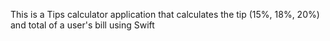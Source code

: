 This is a Tips calculator application that calculates the tip (15%, 18%, 20%) and total of a user's bill using Swift

